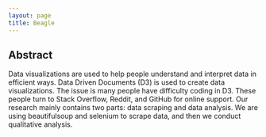 ```yaml
---
layout: page
title: Beagle
---
```


## Abstract
Data visualizations are used to help people understand and interpret data in efficient ways. Data Driven Documents (D3) is used to create data visualizations. The issue is many people have difficulty coding in D3. These people turn to Stack Overflow, Reddit, and GitHub for online support. Our research mainly contains two parts: data scraping and data analysis. We are using beautifulsoup and selenium to scrape data, and then we conduct qualitative analysis.

